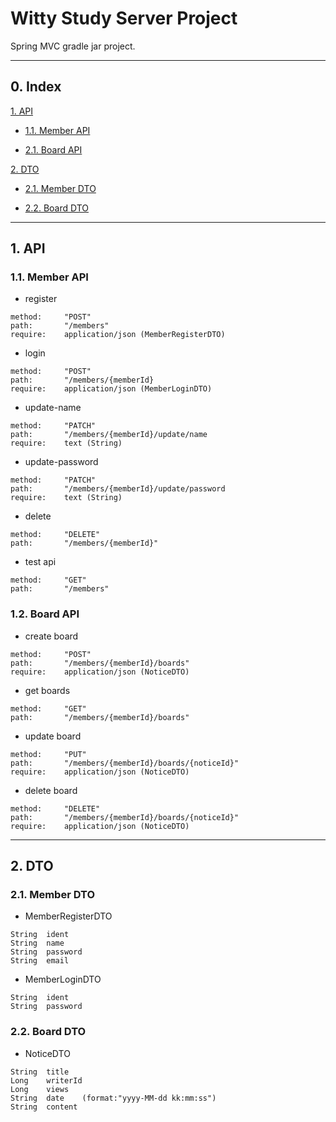 # Witty Study Server Project

Spring MVC gradle jar project.

----------------------------------------

## 0. Index

[1. API](#API)

- [1.1. Member API](#MemberAPI)

- [2.1. Board API](#BoardAPI)

[2. DTO](#DTO)

- [2.1. Member DTO](#MemberDTO)

- [2.2. Board DTO](#BoardDTO)

----------------------------------------

## <a name="API">1. API</a>

### <a name="MemberAPI">1.1. Member API</a>

- register
```
method:	    "POST"
path:	    "/members"
require:    application/json (MemberRegisterDTO)
```

- login
```
method:     "POST"
path:	    "/members/{memberId}
require:    application/json (MemberLoginDTO)
```

- update-name
```
method:     "PATCH"
path:	    "/members/{memberId}/update/name
require:    text (String)
```

- update-password
```
method:     "PATCH"
path:	    "/members/{memberId}/update/password
require:    text (String)
```

- delete
```
method:	    "DELETE"
path:	    "/members/{memberId}"
```

- test api
```
method:	    "GET"
path:	    "/members"
```

### <a name="BoardAPI">1.2. Board API </a>

- create board

```
method:	    "POST"
path:	    "/members/{memberId}/boards"
require:    application/json (NoticeDTO)
```

- get boards

```
method:	    "GET"
path:	    "/members/{memberId}/boards"
```

- update board

```
method:	    "PUT"
path:	    "/members/{memberId}/boards/{noticeId}"
require:    application/json (NoticeDTO)
```

- delete board

```
method:	    "DELETE"
path:	    "/members/{memberId}/boards/{noticeId}"
require:    application/json (NoticeDTO)
```

--------------------------------------------

## <a name="DTO">2. DTO</a>

### <a name="MemberDTO">2.1. Member DTO </a>

- MemberRegisterDTO

```
String  ident
String  name
String  password
String  email
```


- MemberLoginDTO
```
String  ident
String  password
```

### <a name="BoardDTO">2.2. Board DTO</a>

- NoticeDTO
```
String  title
Long    writerId
Long    views
String  date    (format:"yyyy-MM-dd kk:mm:ss")
String  content
```